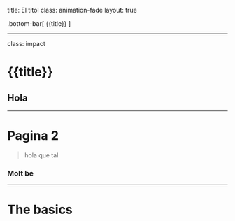 title: El titol
class: animation-fade
layout: true

<!-- This slide will serve as the base layout for all your slides -->
.bottom-bar[
  {{title}}
]

---

class: impact

# {{title}}
## Hola

---

# Pagina 2

> hola que tal

### Molt be

---

# The basics

